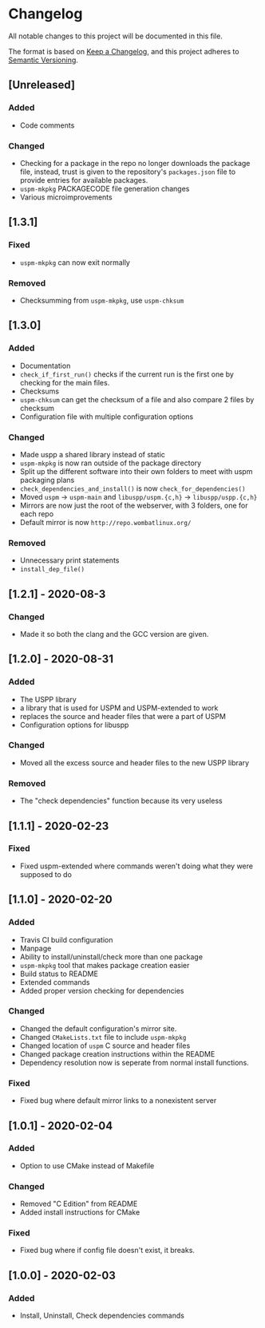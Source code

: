 # Changelog
All notable changes to this project will be documented in this file.

The format is based on [Keep a Changelog](https://keepachangelog.com/en/1.0.0/),
and this project adheres to [Semantic Versioning](https://semver.org/spec/v2.0.0.html).

## [Unreleased]
### Added
- Code comments

### Changed
- Checking for a package in the repo no longer downloads the package file, instead,
trust is given to the repository's `packages.json` file to provide entries for 
available packages.
- `uspm-mkpkg` PACKAGECODE file generation changes
- Various microimprovements

## [1.3.1]
### Fixed
- `uspm-mkpkg` can now exit normally

### Removed
- Checksumming from `uspm-mkpkg`, use `uspm-chksum`

## [1.3.0]
### Added
- Documentation
- `check_if_first_run()` checks if the current run is the first one by checking for
the main files.
- Checksums
- `uspm-chksum` can get the checksum of a file and also compare 2 files by checksum
- Configuration file with multiple configuration options

### Changed
- Made uspp a shared library instead of static
- `uspm-mkpkg` is now ran outside of the package directory
- Split up the different software into their own folders to meet with uspm packaging plans
- `check_dependencies_and_install()` is now `check_for_dependencies()`
- Moved `uspm` -> `uspm-main` and `libuspp/uspm.{c,h}` -> `libuspp/uspp.{c,h}`
- Mirrors are now just the root of the webserver, with 3 folders, one for each repo
- Default mirror is now `http://repo.wombatlinux.org/`

### Removed
- Unnecessary print statements
- `install_dep_file()`

## [1.2.1] - 2020-08-3
### Changed
- Made it so both the clang and the GCC version are given.

## [1.2.0] - 2020-08-31
### Added
- The USPP library 
- a library that is used for USPM and USPM-extended to work
- replaces the source and header files that were a part of USPM
- Configuration options for libuspp

### Changed
- Moved all the excess source and header files to the new USPP library

### Removed
- The "check dependencies" function because its very useless

## [1.1.1] - 2020-02-23
### Fixed
- Fixed uspm-extended where commands weren't doing what they were supposed to do

## [1.1.0] - 2020-02-20
### Added 
- Travis CI build configuration
- Manpage
- Ability to install/uninstall/check more than one package
- `uspm-mkpkg` tool that makes package creation easier
- Build status to README
- Extended commands
- Added proper version checking for dependencies

### Changed
- Changed the default configuration's mirror site. 
- Changed `CMakeLists.txt` file to include `uspm-mkpkg`
- Changed location of `uspm` C source and header files
- Changed package creation instructions within the README
- Dependency resolution now is seperate from normal install functions.

### Fixed
- Fixed bug where default mirror links to a nonexistent server

## [1.0.1] - 2020-02-04
### Added
- Option to use CMake instead of Makefile

### Changed
- Removed "C Edition" from README
- Added install instructions for CMake

### Fixed
- Fixed bug where if config file doesn't exist, it breaks.

## [1.0.0] - 2020-02-03
### Added
- Install, Uninstall, Check dependencies commands
